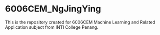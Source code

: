 # 6006CEM_NgJingYing
This is the repository created for 6006CEM Machine Learning and Related Application subject from INTI College Penang.
